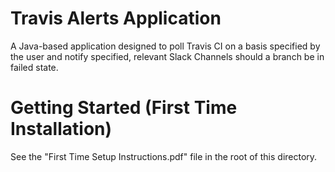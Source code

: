 # Travis Alerts Application
A Java-based application designed to poll Travis CI on a basis specified by the user and notify specified, relevant Slack Channels should a branch be in failed state. 

# Getting Started (First Time Installation)
See the "First Time Setup Instructions.pdf" file in the root of this directory. 
